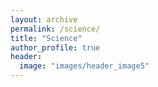 ```yaml
---
layout: archive
permalink: /science/
title: "Science"
author_profile: true
header:
  image: "images/header_image5"
---
```

